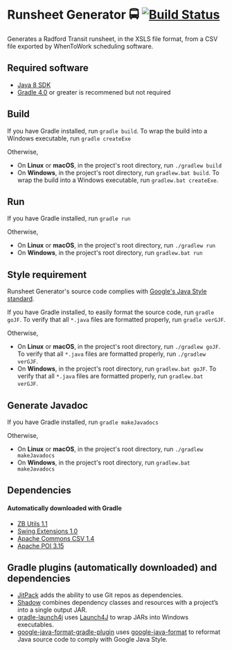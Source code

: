 # Runsheet Generator :oncoming_bus: [![Build Status](https://travis-ci.org/radford-transit/runsheet-generator.svg?branch=master)](https://travis-ci.org/radford-transit/runsheet-generator)
Generates a Radford Transit runsheet, in the XSLS file format, from a CSV file exported by WhenToWork scheduling software.

## Required software
- [Java 8 SDK](http://www.oracle.com/technetwork/java/javase/downloads/jdk8-downloads-2133151.html)
- [Gradle 4.0](https://gradle.org/install/) or greater is recommened but not required

## Build
If you have Gradle installed, run `gradle build`. To wrap the build into a Windows executable, run `gradle createExe`

Otherwise,
- On **Linux** or **macOS**, in the project's root directory, run `./gradlew build`
- On **Windows**, in the project's root directory, run `gradlew.bat build`. To wrap the build into a Windows executable, run `gradlew.bat createExe`.

## Run
If you have Gradle installed, run `gradle run`

Otherwise,
- On **Linux** or **macOS**, in the project's root directory, run `./gradlew run`
- On **Windows**, in the project's root directory, run `gradlew.bat run`

## Style requirement
Runsheet Generator's source code complies with [Google's Java Style standard](https://google.github.io/styleguide/javaguide.html).

If you have Gradle installed, to easily format the source code, run `gradle goJF`. To verify that all `*.java` files are formatted properly, run `gradle verGJF`.

Otherwise,
- On **Linux** or **macOS**, in the project's root directory, run `./gradlew goJF`. To verify that all `*.java` files are formatted properly, run `./gradlew verGJF`.
- On **Windows**, in the project's root directory, run `gradlew.bat goJF`. To verify that all `*.java` files are formatted properly, run `gradlew.bat verGJF`.

## Generate Javadoc
If you have Gradle installed, run `gradle makeJavadocs`

Otherwise,
- On **Linux** or **macOS**, in the project's root directory, run `./gradlew makeJavadocs`
- On **Windows**, in the project's root directory, run `gradlew.bat  makeJavadocs`

## Dependencies
#### Automatically downloaded with Gradle
- [ZB Utils 1.1](https://github.com/zbeach/zb-utils)
- [Swing Extensions 1.0](https://github.com/zbeach/swing-extensions)
- [Apache Commons CSV 1.4](https://commons.apache.org/proper/commons-csv/)
- [Apache POI 3.15](https://poi.apache.org)

## Gradle plugins (automatically downloaded) and dependencies
- [JitPack](https://jitpack.io) adds the ability to use Git repos as dependencies.
- [Shadow](https://github.com/johnrengelman/shadow) combines dependency classes and resources with a project’s into a single output JAR.
- [gradle-launch4j](https://github.com/TheBoegl/gradle-launch4j) uses [Launch4J](http://launch4j.sourceforge.net) to wrap JARs into Windows executables.
- [google-java-format-gradle-plugin](https://github.com/sherter/google-java-format-gradle-plugin) uses [google-java-format](https://github.com/google/google-java-format) to reformat Java source code to comply with Google Java Style.
